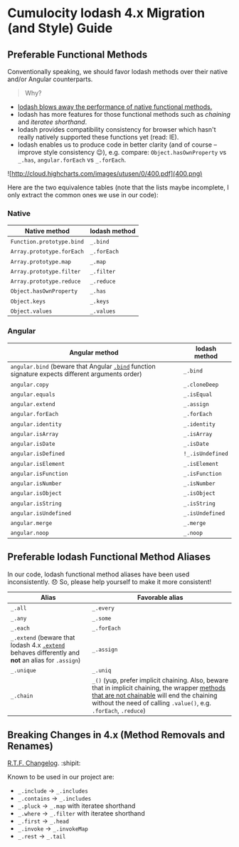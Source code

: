 # Cumulocity lodash 4.x Migration (and Style) Guide

## Preferable Functional Methods
Conventionally speaking, we should favor lodash methods over their native and/or Angular counterparts.

> Why?
- [lodash blows away the performance of native functional methods.](http://benmccormick.org/2014/11/12/underscore-vs-lodash/)
- lodash has more features for those functional methods such as _chaining_ and _iteratee shorthand_.
- lodash provides compatibility consistency for browser which hasn't really natively supported these functions yet (read: IE).
- lodash enables us to produce code in better clarity (and of course – improve style consistency :wink:), e.g. compare: `Object.hasOwnProperty` vs `_.has`, `angular.forEach` vs `_.forEach`.

![http://cloud.highcharts.com/images/utusen/0/400.pdf](400.png)


Here are the two equivalence tables (note that the lists maybe incomplete, I only extract the common ones we use in our code):

### Native
| Native method | lodash method |
| --- | --- |
| `Function.prototype.bind` | `_.bind` |
| `Array.prototype.forEach` | `_.forEach` |
| `Array.prototype.map` | `_.map` |
| `Array.prototype.filter` | `_.filter` |
| `Array.prototype.reduce` | `_.reduce` |
| `Object.hasOwnProperty` | `_.has` |
| `Object.keys` | `_.keys` |
| `Object.values` | `_.values` |

### Angular
| Angular method | lodash method |
| --- | --- |
| `angular.bind` (beware that Angular [`.bind`](https://docs.angularjs.org/api/ng/function/angular.bind) function signature expects different arguments order) | `_.bind` |
| `angular.copy` | `_.cloneDeep` |
| `angular.equals` | `_.isEqual` |
| `angular.extend` | `_.assign` |
| `angular.forEach` | `_.forEach` |
| `angular.identity` | `_.identity` |
| `angular.isArray` | `_.isArray` |
| `angular.isDate` | `_.isDate` |
| `angular.isDefined` | `!_.isUndefined` |
| `angular.isElement` | `_.isElement` |
| `angular.isFunction` | `_.isFunction` |
| `angular.isNumber` | `_.isNumber` |
| `angular.isObject` | `_.isObject` |
| `angular.isString` | `_.isString` |
| `angular.isUndefined` | `_.isUndefined` |
| `angular.merge` | `_.merge` |
| `angular.noop` | `_.noop` |

## Preferable lodash Functional Method Aliases
In our code, lodash functional method aliases have been used inconsistently. :disappointed: So, please help yourself to make it more consistent!

| Alias | Favorable alias |
| --- | --- |
| `_.all` | `_.every` |
| `_.any` | `_.some` |
| `_.each` | `_.forEach` |
| `_.extend` (beware that lodash 4.x [`.extend`](https://lodash.com/docs/4.16.2#assignIn) behaves differently and **not** an alias for `.assign`) | `_.assign` |
| `_.unique` | `_.uniq` |
| `_.chain` | `_()` (yup, prefer implicit chaining. Also, beware that in implicit chaining, the wrapper [methods that are not chainable](https://lodash.com/docs/4.16.2#lodash) will end the chaining without the need of calling `.value()`, e.g. `.forEach`, `.reduce`) |

## Breaking Changes in 4.x (Method Removals and Renames)
[R.T.F. Changelog](https://github.com/lodash/lodash/wiki/Changelog#v400). :shipit:

Known to be used in our project are:
- `_.include` -> `_.includes`
- `_.contains` -> `_.includes`
- `_.pluck` -> `_.map` with iteratee shorthand
- `_.where` -> `_.filter` with iteratee shorthand
- `_.first` -> `_.head`
- `_.invoke` -> `_.invokeMap`
- `_.rest` -> `_.tail`
